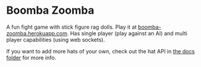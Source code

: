 # Boomba Zoomba
A fun fight game with stick figure rag dolls. Play it at [boomba-zoomba.herokuapp.com](http://boomba-zoomba.herokuapp.com). Has single player (play against an AI) and multi player capabilities (using web sockets). 

If you want to add more hats of your own, check out the hat API in [the docs folder](https://github.com/N8python/BoombaZoomba/blob/master/docs/CONTRIBUTING.md) for more info.
